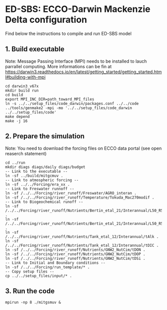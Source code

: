 # ED-SBS: ECCO-Darwin Mackenzie Delta configuration

Find below the instructions to compile and run ED-SBS model

## 1. Build executable
Note: Message Passing Interface (MPI) needs to be installed to lauch parrallel computing.
More informations can be fin at https://darwin3.readthedocs.io/en/latest/getting_started/getting_started.html#building-with-mpi

```
cd darwin3_v67x
mkdir build run
cd build
export MPI_INC_DIR=path_toward_MPI_files
ln -s ../../setup_files/code_darwin/packages.conf ../../code
../tools/genmake2 -mpi -mo '../../setup_files/code_darwin ../../setup_files/code'
make depend
make -j 16
```

## 2. Prepare the simulation
Note: You need to download the forcing files on ECCO data portal (see open reaserch statement)

```
cd ../run
mkdir diags diags/daily diags/budget
-- Link to the executable --
ln -sf ../build/mitgcmuv .
-- Link to atmospheric forcing --
ln -sf ../../Forcing/era_xx .
-- Link to Freswater runnoff --
ln -sf /../../Forcing/river_runoff/Freswater/AGRO_interan .
ln -sf /../../Forcing/river_runoff/Temperature/Tokuda_Mac270modif .
-- Link to Biogeochemical runoff --
ln -sf /../../Forcing/river_runoff/Nutrients/Bertin_etal_21/Interannual/L50_R50/tDOCl .
ln -sf /../../Forcing/river_runoff/Nutrients/Bertin_etal_21/Interannual/L50_R50/tDOCr .
ln -sf /../../Forcing/river_runoff/Nutrients/Tank_etal_12/Interannual/tAlk .
ln -sf /../../Forcing/river_runoff/Nutrients/Tank_etal_12/Interannual/tDIC .
ln -sf /../../Forcing/river_runoff/Nutrients/GNW2_NutCim/tDON .
ln -sf /../../Forcing/river_runoff/Nutrients/GNW2_NutCim/tDOP .
ln -sf /../../Forcing/river_runoff/Nutrients/GNW2_NutCim/tDSi .
-- Link to Initial and Boundary conditions -- 
ln -sf /../../Forcing/run_template/* .
-- Copy setup files -- 
cp ../../setup_files/input/* .
```
## 3. Run the code

```
mpirun -np 8 ./mitgsmuv &
```
